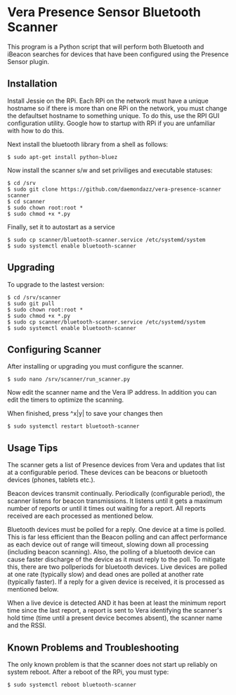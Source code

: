 # Vera Presence Sensor Bluetooth Scanner

This program is a Python script that will perform both Bluetooth and iBeacon
searches for devices that have been configured using the Presence Sensor
plugin.

## Installation

Install Jessie on the RPi.  Each RPi on the network must have a unique hostname
so if there is more than one RPi on the network, you must change the defaultset
hostname to something unique.  To do this, use the RPI GUI configuration utility.
Google how to startup with RPi if you are unfamiliar with how to do this.

Next install the bluetooth library from a shell as follows:

    $ sudo apt-get install python-bluez

Now install the scanner s/w and set priviliges and executable statuses:

    $ cd /srv
    $ sudo git clone https://github.com/daemondazz/vera-presence-scanner scanner
    $ cd scanner
    $ sudo chown root:root *
    $ sudo chmod +x *.py

Finally, set it to autostart as a service

    $ sudo cp scanner/bluetooth-scanner.service /etc/systemd/system
    $ sudo systemctl enable bluetooth-scanner

## Upgrading

To upgrade to the lastest version:

    $ cd /srv/scanner
    $ sudo git pull
    $ sudo chown root:root *
    $ sudo chmod +x *.py
    $ sudo cp scanner/bluetooth-scanner.service /etc/systemd/system
    $ sudo systemctl enable bluetooth-scanner

## Configuring Scanner

After installing or upgrading you must configure the scanner.

    $ sudo nano /srv/scanner/run_scanner.py

Now edit the scanner name and the Vera IP address.  In addition you can
edit the timers to optimize the scanning.

When finished, press ^x|y|<Enter> to save your changes then

    $ sudo systemctl restart bluetooth-scanner

## Usage Tips

The scanner gets a list of Presence devices from Vera and updates that list
at a configurable period.  These devices can be beacons or bluetooth devices
(phones, tablets etc.).

Beacon devices transmit continually.  Periodically (configurable period),
the scanner listens for beacon transmissions.  It listens until it gets a maximum
number of reports or until it times out waiting for a report.  All reports
received are each processed as mentioned below.

Bluetooth devices must be polled for a reply.  One device at a time is polled.
This is far less efficient than the Beacon polling and can affect performance
as each device out of range will timeout, slowing down all processing (including
beacon scanning).  Also, the polling of a bluetooth device can cause faster
discharge of the device as it must reply to the poll.  To mitigate this, there
are two pollperiods for bluetooth devices.  Live devices are polled at one rate
(typically slow) and dead ones are polled at another rate (typically faster).
If a reply for a given device is received, it is processed as mentioned below.

When a live device is detected AND it has been at least the minimum report time
since the last report, a report is sent to Vera identifying the scanner's hold
time (time until a present device becomes absent), the scanner name and the RSSI.

## Known Problems and Troubleshooting

The only known problem is that the scanner does not start up reliably on
system reboot.  After a reboot of the RPi, you must type:

    $ sudo systemctl reboot bluetooth-scanner
